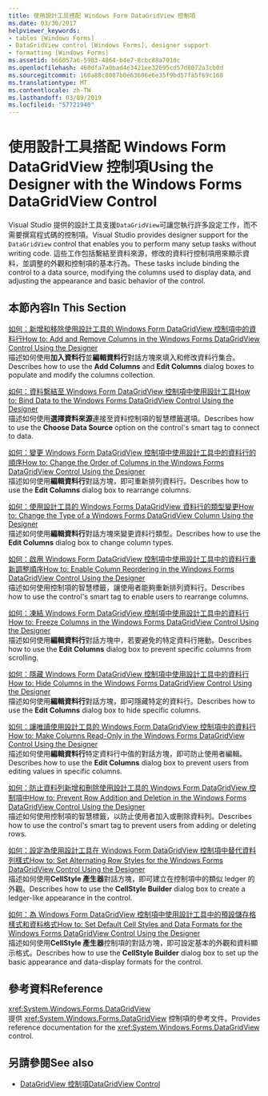 ```yaml
---
title: 使用設計工具搭配 Windows Form DataGridView 控制項
ms.date: 03/30/2017
helpviewer_keywords:
- tables [Windows Forms]
- DataGridView control [Windows Forms], designer support
- formatting [Windows Forms]
ms.assetid: b66057a6-5983-4864-b4e7-8cbc88a7010c
ms.openlocfilehash: 460dfa7a0bad4e3421ee32695cd57d8072a3cb0d
ms.sourcegitcommit: 160a88c8087b0e63606e6e35f9bd57fa5f69c168
ms.translationtype: MT
ms.contentlocale: zh-TW
ms.lasthandoff: 03/09/2019
ms.locfileid: "57721940"
---
```

# <a name="using-the-designer-with-the-windows-forms-datagridview-control"></a><span data-ttu-id="fc888-102">使用設計工具搭配 Windows Form DataGridView 控制項</span><span class="sxs-lookup"><span data-stu-id="fc888-102">Using the Designer with the Windows Forms DataGridView Control</span></span>
<span data-ttu-id="fc888-103">Visual Studio 提供的設計工具支援`DataGridView`可讓您執行許多設定工作，而不需要撰寫程式碼的控制項。</span><span class="sxs-lookup"><span data-stu-id="fc888-103">Visual Studio provides designer support for the `DataGridView` control that enables you to perform many setup tasks without writing code.</span></span> <span data-ttu-id="fc888-104">這些工作包括繫結至資料來源，修改的資料行控制項用來顯示資料，並調整的外觀和控制項的基本行為。</span><span class="sxs-lookup"><span data-stu-id="fc888-104">These tasks include binding the control to a data source, modifying the columns used to display data, and adjusting the appearance and basic behavior of the control.</span></span>  
  
## <a name="in-this-section"></a><span data-ttu-id="fc888-105">本節內容</span><span class="sxs-lookup"><span data-stu-id="fc888-105">In This Section</span></span>  
 [<span data-ttu-id="fc888-106">如何：新增和移除使用設計工具的 Windows Form DataGridView 控制項中的資料行</span><span class="sxs-lookup"><span data-stu-id="fc888-106">How to: Add and Remove Columns in the Windows Forms DataGridView Control Using the Designer</span></span>](add-and-remove-columns-in-the-datagrid-using-the-designer.md)  
 <span data-ttu-id="fc888-107">描述如何使用**加入資料行**並**編輯資料行**對話方塊來填入和修改資料行集合。</span><span class="sxs-lookup"><span data-stu-id="fc888-107">Describes how to use the **Add Columns** and **Edit Columns** dialog boxes to populate and modify the columns collection.</span></span>  
  
 [<span data-ttu-id="fc888-108">如何：資料繫結至 Windows Form DataGridView 控制項中使用設計工具</span><span class="sxs-lookup"><span data-stu-id="fc888-108">How to: Bind Data to the Windows Forms DataGridView Control Using the Designer</span></span>](bind-data-to-the-datagrid-using-the-designer.md)  
 <span data-ttu-id="fc888-109">描述如何使用**選擇資料來源**連接至資料控制項的智慧標籤選項。</span><span class="sxs-lookup"><span data-stu-id="fc888-109">Describes how to use the **Choose Data Source** option on the control's smart tag to connect to data.</span></span>  
  
 [<span data-ttu-id="fc888-110">如何：變更 Windows Form DataGridView 控制項中使用設計工具中的資料行的順序</span><span class="sxs-lookup"><span data-stu-id="fc888-110">How to: Change the Order of Columns in the Windows Forms DataGridView Control Using the Designer</span></span>](change-the-order-of-columns-in-the-datagrid-using-the-designer.md)  
 <span data-ttu-id="fc888-111">描述如何使用**編輯資料行**對話方塊，即可重新排列資料行。</span><span class="sxs-lookup"><span data-stu-id="fc888-111">Describes how to use the **Edit Columns** dialog box to rearrange columns.</span></span>  
  
 [<span data-ttu-id="fc888-112">如何：使用設計工具的 Windows Forms DataGridView 資料行的類型變更</span><span class="sxs-lookup"><span data-stu-id="fc888-112">How to: Change the Type of a Windows Forms DataGridView Column Using the Designer</span></span>](change-the-type-of-a-wf-datagridview-column-using-the-designer.md)  
 <span data-ttu-id="fc888-113">描述如何使用**編輯資料行**對話方塊來變更資料行類型。</span><span class="sxs-lookup"><span data-stu-id="fc888-113">Describes how to use the **Edit Columns** dialog box to change column types.</span></span>  
  
 [<span data-ttu-id="fc888-114">如何：啟用 Windows Form DataGridView 控制項中使用設計工具中的資料行重新調整順序</span><span class="sxs-lookup"><span data-stu-id="fc888-114">How to: Enable Column Reordering in the Windows Forms DataGridView Control Using the Designer</span></span>](enable-column-reordering-in-the-datagrid-using-the-designer.md)  
 <span data-ttu-id="fc888-115">描述如何使用控制項的智慧標籤，讓使用者能夠重新排列資料行。</span><span class="sxs-lookup"><span data-stu-id="fc888-115">Describes how to use the control's smart tag to enable users to rearrange columns.</span></span>  
  
 [<span data-ttu-id="fc888-116">如何：凍結 Windows Form DataGridView 控制項中使用設計工具中的資料行</span><span class="sxs-lookup"><span data-stu-id="fc888-116">How to: Freeze Columns in the Windows Forms DataGridView Control Using the Designer</span></span>](freeze-columns-in-the-datagrid-using-the-designer.md)  
 <span data-ttu-id="fc888-117">描述如何使用**編輯資料行**對話方塊中，若要避免的特定資料行捲動。</span><span class="sxs-lookup"><span data-stu-id="fc888-117">Describes how to use the **Edit Columns** dialog box to prevent specific columns from scrolling.</span></span>  
  
 [<span data-ttu-id="fc888-118">如何：隱藏 Windows Form DataGridView 控制項中使用設計工具中的資料行</span><span class="sxs-lookup"><span data-stu-id="fc888-118">How to: Hide Columns in the Windows Forms DataGridView Control Using the Designer</span></span>](hide-columns-in-the-datagrid-using-the-designer.md)  
 <span data-ttu-id="fc888-119">描述如何使用**編輯資料行**對話方塊，即可隱藏特定的資料行。</span><span class="sxs-lookup"><span data-stu-id="fc888-119">Describes how to use the **Edit Columns** dialog box to hide specific columns.</span></span>  
  
 [<span data-ttu-id="fc888-120">如何：讓唯讀使用設計工具的 Windows Form DataGridView 控制項中的資料行</span><span class="sxs-lookup"><span data-stu-id="fc888-120">How to: Make Columns Read-Only in the Windows Forms DataGridView Control Using the Designer</span></span>](make-columns-read-only-in-the-datagrid-using-the-designer.md)  
 <span data-ttu-id="fc888-121">描述如何使用**編輯資料行**特定資料行中值的對話方塊，即可防止使用者編輯。</span><span class="sxs-lookup"><span data-stu-id="fc888-121">Describes how to use the **Edit Columns** dialog box to prevent users from editing values in specific columns.</span></span>  
  
 [<span data-ttu-id="fc888-122">如何：防止資料列新增和刪除使用設計工具的 Windows Form DataGridView 控制項中</span><span class="sxs-lookup"><span data-stu-id="fc888-122">How to: Prevent Row Addition and Deletion in the Windows Forms DataGridView Control Using the Designer</span></span>](prevent-row-addition-and-deletion-in-the-datagrid-using-the-designer.md)  
 <span data-ttu-id="fc888-123">描述如何使用控制項的智慧標籤，以防止使用者加入或刪除資料列。</span><span class="sxs-lookup"><span data-stu-id="fc888-123">Describes how to use the control's smart tag to prevent users from adding or deleting rows.</span></span>  
  
 [<span data-ttu-id="fc888-124">如何：設定為使用設計工具在 Windows Form DataGridView 控制項中替代資料列樣式</span><span class="sxs-lookup"><span data-stu-id="fc888-124">How to: Set Alternating Row Styles for the Windows Forms DataGridView Control Using the Designer</span></span>](set-alternating-row-styles-for-the-datagrid-using-the-designer.md)  
 <span data-ttu-id="fc888-125">描述如何使用**CellStyle 產生器**對話方塊，即可建立在控制項中的類似 ledger 的外觀。</span><span class="sxs-lookup"><span data-stu-id="fc888-125">Describes how to use the **CellStyle Builder** dialog box to create a ledger-like appearance in the control.</span></span>  
  
 [<span data-ttu-id="fc888-126">如何：為 Windows Form DataGridView 控制項中使用設計工具中的預設儲存格樣式和資料格式</span><span class="sxs-lookup"><span data-stu-id="fc888-126">How to: Set Default Cell Styles and Data Formats for the Windows Forms DataGridView Control Using the Designer</span></span>](default-cell-styles-datagridview.md)  
 <span data-ttu-id="fc888-127">描述如何使用**CellStyle 產生器**控制項的對話方塊，即可設定基本的外觀和資料顯示格式。</span><span class="sxs-lookup"><span data-stu-id="fc888-127">Describes how to use the **CellStyle Builder** dialog box to set up the basic appearance and data-display formats for the control.</span></span>  
  
## <a name="reference"></a><span data-ttu-id="fc888-128">參考資料</span><span class="sxs-lookup"><span data-stu-id="fc888-128">Reference</span></span>  
 <xref:System.Windows.Forms.DataGridView>  
 <span data-ttu-id="fc888-129">提供 <xref:System.Windows.Forms.DataGridView> 控制項的參考文件。</span><span class="sxs-lookup"><span data-stu-id="fc888-129">Provides reference documentation for the <xref:System.Windows.Forms.DataGridView> control.</span></span>  
  
## <a name="see-also"></a><span data-ttu-id="fc888-130">另請參閱</span><span class="sxs-lookup"><span data-stu-id="fc888-130">See also</span></span>
- [<span data-ttu-id="fc888-131">DataGridView 控制項</span><span class="sxs-lookup"><span data-stu-id="fc888-131">DataGridView Control</span></span>](datagridview-control-windows-forms.md)
